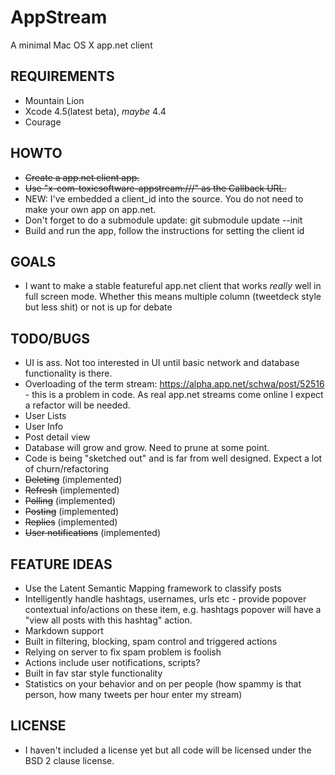 # AppStream

A minimal Mac OS X app.net client

## REQUIREMENTS

* Mountain Lion
* Xcode 4.5(latest beta), _maybe_ 4.4
* Courage

## HOWTO

* <del>Create a app.net client app.</del>
* <del>Use "x-com-toxicsoftware-appstream:///" as the Callback URL.</del>
* NEW: I've embedded a client_id into the source. You do not need to make your own app on app.net.
* Don't forget to do a submodule update: git submodule update --init
* Build and run the app, follow the instructions for setting the client id

## GOALS

* I want to make a stable featureful app.net client that works _really_ well in full screen mode. Whether this means multiple column (tweetdeck style but less shit) or not is up for debate

## TODO/BUGS

* UI is ass. Not too interested in UI until basic network and database functionality is there.
* Overloading of the term stream: https://alpha.app.net/schwa/post/52516 - this is a problem in code. As real app.net streams come online I expect a refactor will be needed.
* User Lists
* User Info
* Post detail view
* Database will grow and grow. Need to prune at some point.
* Code is being "sketched out" and is far from well designed. Expect a lot of churn/refactoring
* <del>Deleting</del> (implemented)
* <del>Refresh</del> (implemented)
* <del>Polling</del> (implemented)
* <del>Posting</del> (implemented)
* <del>Replies</del> (implemented)
* <del>User notifications</del> (implemented)

## FEATURE IDEAS

* Use the Latent Semantic Mapping framework to classify posts
* Intelligently handle hashtags, usernames, urls etc - provide popover contextual info/actions on these item, e.g. hashtags popover will have a "view all posts with this hashtag" action.
* Markdown support
* Built in filtering, blocking, spam control and triggered actions
* Relying on server to fix spam problem is foolish
* Actions include user notifications, scripts?
* Built in fav star style functionality
* Statistics on your behavior and on per people (how spammy is that person, how many tweets per hour enter my stream)

## LICENSE

* I haven't included a license yet but all code will be licensed under the BSD 2 clause license.

